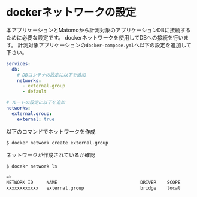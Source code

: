 # dockerネットワークの設定
本アプリケーションとMatomoから計測対象のアプリケーションDBに接続するために必要な設定です。
dockerネットワークを使用してDBへの接続を行います。
計測対象アプリケーションの`docker-compose.yml`へ以下の設定を追加して下さい。

```yml
services:
  db:
    # DBコンテナの設定に以下を追加
    networks:
      - external.group
      - default
```

```yml
# ルートの設定に以下を追加
networks:
  external.group:
    external: true
```
以下のコマンドでネットワークを作成
```sh
$ docker network create external.group 
```
ネットワークが作成されているか確認


```sh
$ docekr network ls

=> 
NETWORK ID     NAME                               DRIVER    SCOPE
xxxxxxxxxxxx   external.group                     bridge    local
```
